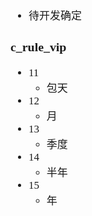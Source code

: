 <span  style="font-family: Simsun,serif; font-size: 17px; ">

- 待开发确定

### c_rule_vip

- 11
    - 包天
- 12
    - 月
- 13
    - 季度
- 14
    - 半年
- 15
    - 年

</span>